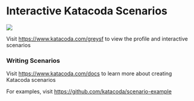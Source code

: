 # Interactive Katacoda Scenarios

[![](http://shields.katacoda.com/katacoda/greysf/count.svg)](https://www.katacoda.com/greysf "Get your profile on Katacoda.com")

Visit https://www.katacoda.com/greysf to view the profile and interactive scenarios

### Writing Scenarios
Visit https://www.katacoda.com/docs to learn more about creating Katacoda scenarios

For examples, visit https://github.com/katacoda/scenario-example
